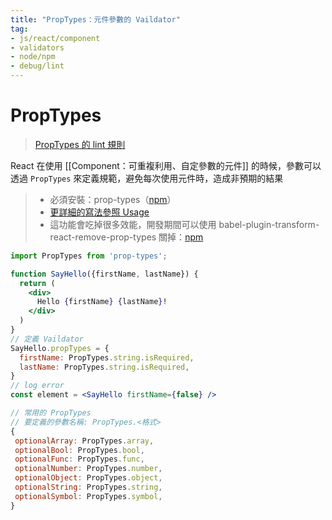 ```yaml
---
title: "PropTypes：元件參數的 Vaildator"
tag: 
- js/react/component 
- validators
- node/npm
- debug/lint
---
```

# PropTypes
>[PropTypes 的 lint 規則](PropTypes%20的%20lint%20規則.md)


React 在使用 [[Component：可重複利用、自定參數的元件]] 的時候，參數可以透過 `PropTypes` 來定義規範，避免每次使用元件時，造成非預期的結果

>- 必須安裝：prop-types（[npm](https://www.npmjs.com/package/prop-types )）
>- [更詳細的寫法參照 Usage](https://www.npmjs.com/package/prop-types)
>- 這功能會吃掉很多效能，開發期間可以使用 babel-plugin-transform-react-remove-prop-types 關掉：[npm](https://www.npmjs.com/package/babel-plugin-transform-react-remove-prop-types)

```jsx
import PropTypes from 'prop-types';
```
```jsx
function SayHello({firstName, lastName}) {
  return (
    <div>
      Hello {firstName} {lastName}!
    </div>
  )
}
// 定義 Vaildator
SayHello.propTypes = {
  firstName: PropTypes.string.isRequired,
  lastName: PropTypes.string.isRequired,
}
// log error
const element = <SayHello firstName={false} />
```

```jsx
// 常用的 PropTypes
// 要定義的參數名稱: PropTypes.<格式>
{
 optionalArray: PropTypes.array,
 optionalBool: PropTypes.bool,
 optionalFunc: PropTypes.func,
 optionalNumber: PropTypes.number,
 optionalObject: PropTypes.object,
 optionalString: PropTypes.string,
 optionalSymbol: PropTypes.symbol,
}
```



